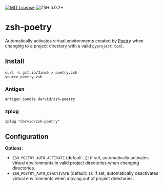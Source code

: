 [![MIT License](https://img.shields.io/badge/license-MIT-blue.svg)](./LICENSE)
![ZSH 5.0.2+](https://img.shields.io/badge/zsh-v5.0.2-orange.svg)

# zsh-poetry
Automatically activates virtual environments created by [Poetry] when
changing to a project directory with a valid ``pyproject.toml``.

[Poetry]: https://poetry.eustace.io/
[pyenv]: https://github.com/pyenv/pyenv



## Install
```
curl -L git.io/Jinm5 > poetry.zsh
source poetry.zsh
```


### Antigen
```
antigen bundle darvid/zsh-poetry
```


### zplug
```
zplug "darvid/zsh-poetry"
```


## Configuration

**Options:**
* `ZSH_POETRY_AUTO_ACTIVATE` (default: `1`): if set, automatically
  activates virtual environments in valid project directories when
  changing directories.
* `ZSH_POETRY_AUTO_DEACTIVATE` (default: `1`): if set, automatically
  deactivates virtual environments when moving out of project directories.
